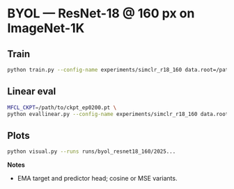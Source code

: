 # BYOL — ResNet-18 @ 160 px on ImageNet-1K

## Train
```bash
python train.py --config-name experiments/simclr_r18_160 data.root=/path/to/imagenet method=byol
```

## Linear eval

```bash
MFCL_CKPT=/path/to/ckpt_ep0200.pt \
python evallinear.py --config-name experiments/simclr_r18_160 data.root=/path/to/imagenet method=byol
```

## Plots

```bash
python visual.py --runs runs/byol_resnet18_160/2025...
```

**Notes**

* EMA target and predictor head; cosine or MSE variants.

